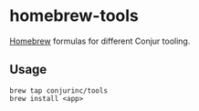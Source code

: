 # homebrew-tools

[Homebrew](http://brew.sh/) formulas for different Conjur tooling.

## Usage

```
brew tap conjurinc/tools
brew install <app>
```
